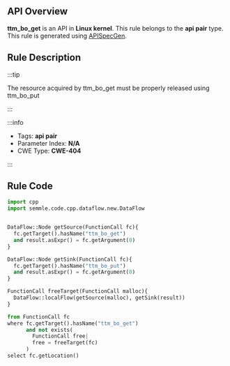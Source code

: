 ---
---


## API Overview
**ttm_bo_get** is an API in **Linux kernel**. This rule belongs to the **api pair** type. This rule is generated using [APISpecGen](../../tools/APISpecGen).
## Rule Description

:::tip

The resource acquired by ttm_bo_get must be properly released using ttm_bo_put

:::

:::info

- Tags: **api pair**
- Parameter Index: **N/A**
- CWE Type: **CWE-404**

:::

## Rule Code
```python
import cpp
import semmle.code.cpp.dataflow.new.DataFlow


DataFlow::Node getSource(FunctionCall fc){
  fc.getTarget().hasName("ttm_bo_get")
  and result.asExpr() = fc.getArgument(0)
}

DataFlow::Node getSink(FunctionCall fc){
  fc.getTarget().hasName("ttm_bo_put")
  and result.asExpr() = fc.getArgument(0)
}

FunctionCall freeTarget(FunctionCall malloc){
  DataFlow::localFlow(getSource(malloc), getSink(result))
}

from FunctionCall fc
where fc.getTarget().hasName("ttm_bo_get")
      and not exists(
        FunctionCall free| 
        free = freeTarget(fc)
      )
select fc.getLocation()

    
```
